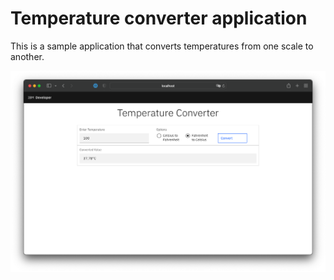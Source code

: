 # Temperature converter application
This is a sample application that converts temperatures from one scale to another.

![sampleoutput](doc/source/images/sample-output.png)
